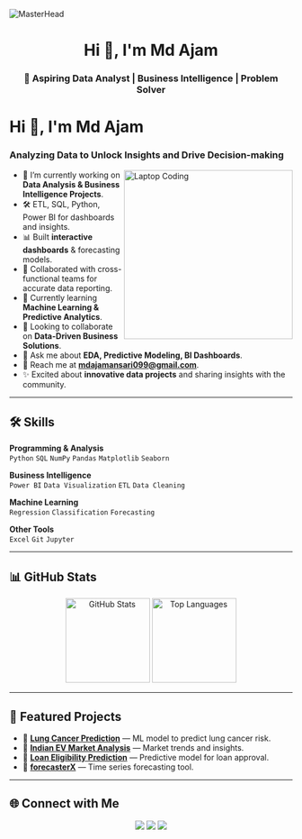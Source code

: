 <!-- MasterHead -->
![MasterHead](https://camo.githubusercontent.com/48dc20b16bfc8b9c40b546d656da74c2e4f2a605ceacb656b7cbe29ff5b76a1b/68747470733a2f2f63646e2e6472696262626c652e636f6d2f75736572732f323133363136392f73637265656e73686f74732f363937303338332f6769746875622d62616e6e65722d696d616765732d646576656c6f7065722e676966)

<h1 align="center">Hi 👋, I'm Md Ajam</h1>
<h3 align="center">🚀 Aspiring Data Analyst | Business Intelligence | Problem Solver</h3>

# Hi 👋, I'm Md Ajam  
### Analyzing Data to Unlock Insights and Drive Decision-making  

<img align="right" alt="Laptop Coding" width="300" src="https://camo.githubusercontent.com/19287d182818e56ea9fe597a42c15b5d377c79cb3c780285cf6c9176d94bc6bb/68747470733a2f2f6d656469612e67697068792e636f6d2f6d656469612f76312e59326c6b505463354d4749334e6a45784d5455334d324e6b59544978596a68694f5467794d3251314e575a694d5755304f545131597a677a4f4745344d6a67784d5455784d695a6c634431324d563970626e526c636d35686246396e61575a7a583264705a6b6c6b4a6d4e305057632f7167515567674143335066763638377150432f67697068792e676966" />

- 🔨 I’m currently working on **Data Analysis & Business Intelligence Projects**.  
- 🛠️ ETL, SQL, Python, Power BI for dashboards and insights.  
- 📊 Built **interactive dashboards** & forecasting models.  
- 🤝 Collaborated with cross-functional teams for accurate data reporting.  
- 🚀 Currently learning **Machine Learning & Predictive Analytics**.  
- 🌟 Looking to collaborate on **Data-Driven Business Solutions**.  
- 💬 Ask me about **EDA, Predictive Modeling, BI Dashboards**.  
- 📧 Reach me at **mdajamansari099@gmail.com**.  
- ✨ Excited about **innovative data projects** and sharing insights with the community.  

---

## 🛠️ Skills  

**Programming & Analysis**  
`Python` `SQL` `NumPy` `Pandas` `Matplotlib` `Seaborn`  

**Business Intelligence**  
`Power BI` `Data Visualization` `ETL` `Data Cleaning`  

**Machine Learning**  
`Regression` `Classification` `Forecasting`  

**Other Tools**  
`Excel` `Git` `Jupyter`  

---

## 📊 GitHub Stats  

<p align="center">
  <img src="https://github-readme-stats.vercel.app/api?username=MdAjams&show_icons=true&theme=radical" alt="GitHub Stats" height="150"/>
  <img src="https://github-readme-stats.vercel.app/api/top-langs/?username=MdAjams&layout=compact&theme=radical" alt="Top Languages" height="150"/>
</p>

---

## 🚀 Featured Projects  

- 🔗 [**Lung Cancer Prediction**](https://github.com/MdAjams/Lung-Cancer-Prediction) — ML model to predict lung cancer risk.  
- 🔗 [**Indian EV Market Analysis**](https://github.com/MdAjams/Indian-EV-Market) — Market trends and insights.  
- 🔗 [**Loan Eligibility Prediction**](https://github.com/MdAjams/Loan-Eligibility) — Predictive model for loan approval.  
- 🔗 [**forecasterX**](https://github.com/MdAjams/forecasterX) — Time series forecasting tool.  

---

## 🌐 Connect with Me  

<p align="center">
  <a href="https://www.linkedin.com/in/mdajam/"><img src="https://img.shields.io/badge/LinkedIn-0077B5?style=for-the-badge&logo=linkedin&logoColor=white"/></a>
  <a href="mailto:mdajamansari099@gmail.com"><img src="https://img.shields.io/badge/Email-D14836?style=for-the-badge&logo=gmail&logoColor=white"/></a>
  <a href="https://github.com/MdAjams"><img src="https://img.shields.io/badge/GitHub-100000?style=for-the-badge&logo=github&logoColor=white"/></a>
</p>
